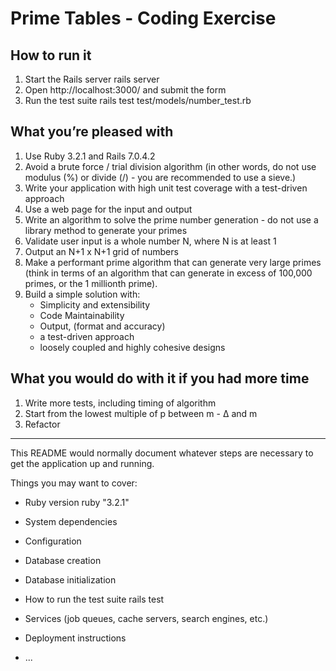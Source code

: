 # Prime Tables - Coding Exercise

## How to run it
1. Start the Rails server
		rails server
2. Open http://localhost:3000/ and submit the form
3. Run the test suite
		rails test test/models/number_test.rb

## What you’re pleased with
1. Use Ruby 3.2.1 and Rails 7.0.4.2
2. Avoid a brute force / trial division algorithm (in other words, do not use
modulus (%) or divide (/) - you are recommended to use a sieve.)
3. Write your application with high unit test coverage with a test-driven approach
4. Use a web page for the input and output
5. Write an algorithm to solve the prime number generation - do not use a
library method to generate your primes
6. Validate user input is a whole number N, where N is at least 1
7. Output an N+1 x N+1 grid of numbers
8. Make a performant prime algorithm that can generate very large primes (think in terms of
an algorithm that can generate in excess of 100,000 primes, or the 1 millionth prime).
9. Build a simple solution with:
	- Simplicity and extensibility
	- Code Maintainability
	- Output, (format and accuracy)
	- a test-driven approach
	- loosely coupled and highly cohesive designs

## What you would do with it if you had more time
1. Write more tests, including timing of algorithm
2. Start from the lowest multiple of p between m - Δ and m
3. Refactor

------------

This README would normally document whatever steps are necessary to get the
application up and running.

Things you may want to cover:

* Ruby version
		ruby "3.2.1"

* System dependencies

* Configuration

* Database creation

* Database initialization

* How to run the test suite
		rails test

* Services (job queues, cache servers, search engines, etc.)

* Deployment instructions

* ...
